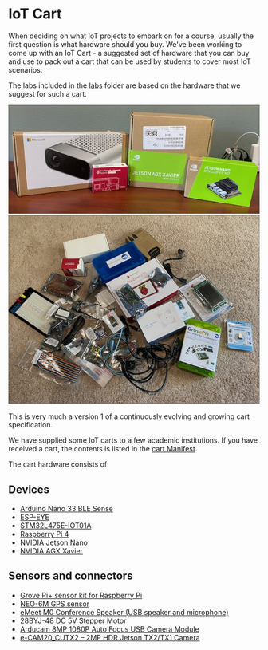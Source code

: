 # IoT Cart

When deciding on what IoT projects to embark on for a course, usually the first question is what hardware should you buy. We've been working to come up with an IoT Cart - a suggested set of hardware that you can buy and use to pack out a cart that can be used by students to cover most IoT scenarios.

The labs included in the [labs](../labs) folder are based on the hardware that we suggest for such a cart.

![AI IoT device](./images/ai-hardware.jpeg)
![A pile of IoT devices, sensors and connectors](./images/iot-hardware.jpeg)

This is very much a version 1 of a continuously evolving and growing cart specification.

We have supplied some IoT carts to a few academic institutions. If you have received a cart, the contents is listed in the [cart Manifest](./Manifest.md).

The cart hardware consists of:

## Devices

* [Arduino Nano 33 BLE Sense](https://store.arduino.cc/usa/nano-33-ble-sense-with-headers)
* [ESP-EYE](https://www.mouser.com/ProductDetail/Espressif-Systems/ESP-EYE)
* [STM32L475E-IOT01A](https://www.st.com/en/evaluation-tools/b-l475e-iot01a.html)
* [Raspberry Pi 4](https://www.raspberrypi.org/products/raspberry-pi-4-model-b/)
* [NVIDIA Jetson Nano](https://developer.nvidia.com/embedded/jetson-nano-developer-kit)
* [NVIDIA AGX Xavier](https://developer.nvidia.com/embedded/jetson-agx-xavier-developer-kit)

## Sensors and connectors

* [Grove Pi+ sensor kit for Raspberry Pi](https://www.seeedstudio.com/GrovePi-Starter-Kit-for-Raspberry-Pi-A-B-B-2-3-CE-certified.html)
* [NEO-6M GPS sensor](https://www.amazon.com/Navigation-Positioning-Microcontroller-Compatible-Sensitivity/dp/B084MK8BS2/)
* [eMeet M0 Conference Speaker (USB speaker and microphone)](https://www.emeet.ai/M0.html)
* [28BYJ-48 DC 5V Stepper Motor](https://www.amazon.com/KOOKYE-28BYJ-48-Stepper-ULN2003-Arduino/dp/B019TOJRC4/)
* [Arducam 8MP 1080P Auto Focus USB Camera Module](https://www.amazon.com/Arducam-Computer-Microphone-Windows-Android/dp/B07ZRGGDWG)
* [e-CAM20_CUTX2 – 2MP HDR Jetson TX2/TX1 Camera](https://www.e-consystems.com/2MP-HDR-Jetson-TX2-TX1-Camera-Board.asp)
